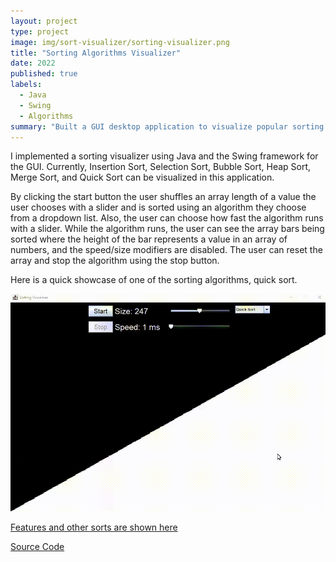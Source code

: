 ```yaml
---
layout: project
type: project
image: img/sort-visualizer/sorting-visualizer.png
title: "Sorting Algorithms Visualizer"
date: 2022
published: true
labels:
  - Java
  - Swing
  - Algorithms
summary: "Built a GUI desktop application to visualize popular sorting algorithms"
---
```

I implemented a sorting visualizer using Java and the Swing framework for the GUI. Currently, Insertion Sort, Selection Sort, Bubble Sort, Heap Sort, Merge Sort, and Quick Sort can be visualized in this application.

By clicking the start button the user shuffles an array length of a value the user chooses with a slider and is sorted using an algorithm they choose from a dropdown list. Also, the user can choose how fast the algorithm runs with a slider. While the algorithm runs, the user can see the array bars being sorted where the height of the bar represents a value in an array of numbers, and the speed/size modifiers are disabled. The user can reset the array and stop the algorithm using the stop button.

Here is a quick showcase of one of the sorting algorithms, quick sort.

![Quick Sort](/img/sort-visualizer/quick-sort-showcase.gif)

[Features and other sorts are shown here](https://www.youtube.com/watch?v=bZ7tsf0GHfA&ab_channel=JosephCarmeloAverion)

[Source Code](https://github.com/josephaverion/SortingVisualizer/tree/master/SortingVisualizer/src)
